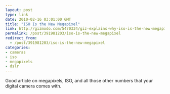```yaml
---
layout: post
type: link
date: 2010-02-16 03:01:00 GMT
title: "ISO Is the New Megapixel"
link: http://gizmodo.com/5470334/giz-explains-why-iso-is-the-new-megapixel
permalink: /post/391981203/iso-is-the-new-megapixel
redirect_from: 
  - /post/391981203/iso-is-the-new-megapixel
categories:
- cameras
- iso
- megapixels
- dslr
---
```

Good article on megapixels, ISO, and all those other numbers that your digital camera comes with.